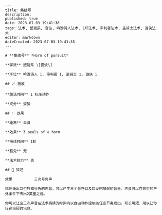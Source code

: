 
    ---
    title: 集结号
    description: 
    published: true
    date: 2023-07-03 19:41:38
    tags: 法术, 塑能系, 音波, 吟游诗人法术, 1环法术, 审判者法术, 圣骑士法术, 游侠法术
    editor: markdown
    dateCreated: 2023-07-03 19:41:38
    ---

    # **集结号** *Horn of pursuit*

    **学派** 塑能系 \[音波\] 

    **环位** 吟游诗人 1, 审判者 1, 圣骑士 1, 游侠 1

    ## 🪄 施放

    **施法时间** 1 标准动作

    **成分** 姿势

    ## ✨ 效果  

    **距离** 自身 

    **效果** 3 peals of a horn 

    **持续时间** 1轮 

    **豁免** 无

    **法术抗力** 否

    ## 📖 描述

    效果          三次号角声

    你创造出巨型狩猎号角的声音，可以产生三个音符以及巨龙咆哮般的音量。声音可以在典型的户外条件下传出2英里之远。

    你可以让这三次声音在法术持续的时间内以自由动作控制按任意节奏发出，可长可短，用以让你传递简短的讯息。
    